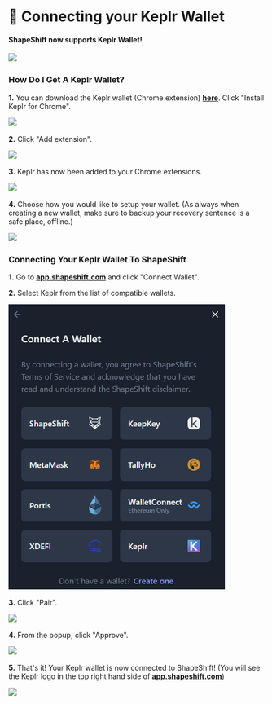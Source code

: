# 🎡 Connecting your Keplr Wallet

#### ShapeShift now supports Keplr Wallet!

![](<../../.gitbook/assets/image (73).png>)

### How Do I Get A Keplr Wallet?

**1.** You can download the Keplr wallet (Chrome extension) [**here**](https://www.keplr.app/). Click "Install Keplr for Chrome".

![](<../../.gitbook/assets/image (207).png>)

**2.** Click "Add extension".

![](<../../.gitbook/assets/image (166).png>)

**3.** Keplr has now been added to your Chrome extensions.

![](<../../.gitbook/assets/image (90).png>)

**4.** Choose how you would like to setup your wallet. (As always when creating a new wallet, make sure to backup your recovery sentence is a safe place, offline.)

![](<../../.gitbook/assets/image (188).png>)

### Connecting Your Keplr Wallet To ShapeShift

**1.** Go to [**app.shapeshift.com**](https://app.shapeshift.com/#/dashboard) and click "Connect Wallet".

**2.** Select Keplr from the list of compatible wallets.

![](<../../.gitbook/assets/image (38).png>)

**3.** Click "Pair".

![](<../../.gitbook/assets/image (189).png>)

**4.** From the popup, click "Approve".

![](<../../.gitbook/assets/image (171).png>)

**5.** That's it! Your Keplr wallet is now connected to ShapeShift! (You will see the Keplr logo in the top right hand side of [**app.shapeshift.com**](https://app.shapeshift.com/#/dashboard))

![](<../../.gitbook/assets/image (101).png>)
